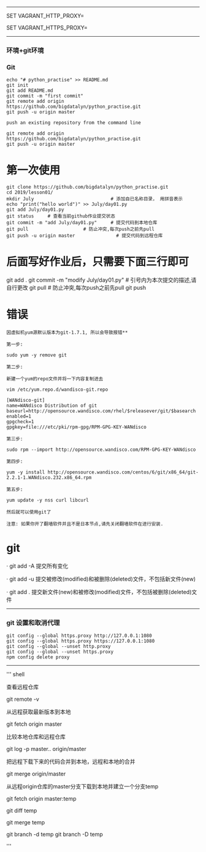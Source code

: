 
----

SET VAGRANT_HTTP_PROXY=

SET VAGRANT_HTTPS_PROXY=

----

### 环境+git环境


### Git

	echo "# python_practise" >> README.md
	git init
	git add README.md
	git commit -m "first commit"
	git remote add origin https://github.com/bigdatalyn/python_practise.git
	git push -u origin master

	push an existing repository from the command line

	git remote add origin https://github.com/bigdatalyn/python_practise.git
	git push -u origin master


# 第一次使用
```shell
git clone https://github.com/bigdatalyn/python_practise.git
cd 2019/lesson01/
mkdir July                            # 添加自已名称目录， 用拼音表示
echo "print("hello world")" >> July/day01.py
git add July/day01.py
git status     # 查看当前github作业提交状态
git commit -m "add July/day01.py"     # 提交代码到本地仓库
git pull			        # 防止冲突,每次push之前先pull
git push -u origin master               # 提交代码到远程仓库
```
# 后面写好作业后，只需要下面三行即可
git add .
git commit -m "modify July/day01.py"	# 引号内为本次提交的描述,请自行更改
git pull			        # 防止冲突,每次push之前先pull
git push 

# 错误

    因虚拟机yum源默认版本为git-1.7.1, 所以会导致报错**

    第一步:

    sudo yum -y remove git

    第二步:

    新建一个yum的repo文件并将一下内容复制进去

    vim /etc/yum.repo.d/wandisco-git.repo

    [WANdisco-git]
    name=WANdisco Distribution of git
    baseurl=http://opensource.wandisco.com/rhel/$releasever/git/$basearch
    enabled=1
    gpgcheck=1
    gpgkey=file:///etc/pki/rpm-gpg/RPM-GPG-KEY-WANdisco

    第三步:

    sudo rpm --import http://opensource.wandisco.com/RPM-GPG-KEY-WANdisco

    第四步:

    yum -y install http://opensource.wandisco.com/centos/6/git/x86_64/git-2.2.1-1.WANdisco.232.x86_64.rpm

    第五步:

    yum update -y nss curl libcurl

    然后就可以使用git了

    注意: 如果你开了翻墙软件并且不是日本节点,请先关闭翻墙软件在进行安装.

# git 

·  git add -A  提交所有变化

·  git add -u  提交被修改(modified)和被删除(deleted)文件，不包括新文件(new)

·  git add .  提交新文件(new)和被修改(modified)文件，不包括被删除(deleted)文件

----

### git 设置和取消代理 

	git config --global https.proxy http://127.0.0.1:1080
	git config --global https.proxy https://127.0.0.1:1080
	git config --global --unset http.proxy
	git config --global --unset https.proxy
	npm config delete proxy

----



''' shell

查看远程仓库

  git remote -v

从远程获取最新版本到本地

  git fetch origin master

比较本地仓库和远程仓库

  git log -p master.. origin/master

把远程下载下来的代码合并到本地，远程和本地的合并

  git merge origin/master

从远程origin仓库的master分支下载到本地并建立一个分支temp
   
   git fetch origin master:temp

   git diff temp

   git merge temp

   git branch -d temp
   git branch -D temp


'''



